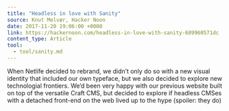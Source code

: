 ```yaml
---
title: "Headless in love with Sanity"
source: Knut Melvær, Hacker Noon
date: 2017-11-20 19:06:00 +0000
link: https://hackernoon.com/headless-in-love-with-sanity-689960571dc
content_type: Article
tool:
  - tool/sanity.md 
---
```

When Netlife decided to rebrand, we didn’t only do so with a new visual identity that included our own typeface, but we also decided to explore new technologial frontiers. We’d been very happy with our previous website built on top of the versatile Craft CMS, but decided to explore if headless CMSes with a detached front-end on the web lived up to the hype (spoiler: they do)
